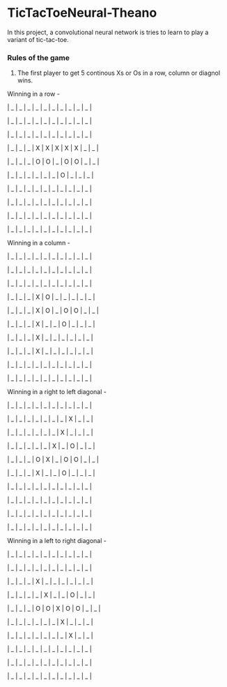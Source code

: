 # TicTacToeNeural-Theano
In this project, a convolutional neural network is tries to learn to play a variant of tic-tac-toe.
### Rules of the game
1. The first player to get 5 continous Xs or Os in a row, column or diagnol wins.


Winning in a row -

| _ | _ | _ | _ | _ | _ | _ | _ | _ | _ |

| _ | _ | _ | _ | _ | _ | _ | _ | _ | _ |

| _ | _ | _ | _ | _ | _ | _ | _ | _ | _ |

| _ | _ | _ | X | X | X | X | X | _ | _ |

| _ | _ | _ | O | O | _ | O | O | _ | _ |

| _ | _ | _ | _ | _ | _ | O | _ | _ | _ |

| _ | _ | _ | _ | _ | _ | _ | _ | _ | _ |

| _ | _ | _ | _ | _ | _ | _ | _ | _ | _ |

| _ | _ | _ | _ | _ | _ | _ | _ | _ | _ |

| _ | _ | _ | _ | _ | _ | _ | _ | _ | _ |


Winning in a column -

| _ | _ | _ | _ | _ | _ | _ | _ | _ | _ |

| _ | _ | _ | _ | _ | _ | _ | _ | _ | _ |

| _ | _ | _ | _ | _ | _ | _ | _ | _ | _ |

| _ | _ | _ | X | O | _ | _ | _ | _ | _ |

| _ | _ | _ | X | O | _ | O | O | _ | _ |

| _ | _ | _ | X | _ | _ | O | _ | _ | _ |

| _ | _ | _ | X | _ | _ | _ | _ | _ | _ |

| _ | _ | _ | X | _ | _ | _ | _ | _ | _ |

| _ | _ | _ | _ | _ | _ | _ | _ | _ | _ |

| _ | _ | _ | _ | _ | _ | _ | _ | _ | _ |


Winning in a right to left diagonal -

| _ | _ | _ | _ | _ | _ | _ | _ | _ | _ |

| _ | _ | _ | _ | _ | _ | _ | X | _ | _ |

| _ | _ | _ | _ | _ | _ | X | _ | _ | _ |

| _ | _ | _ | _ | _ | X | _ | O | _ | _ |

| _ | _ | _ | O | X | _ | O | O | _ | _ |

| _ | _ | _ | X | _ | _ | O | _ | _ | _ |

| _ | _ | _ | _ | _ | _ | _ | _ | _ | _ |

| _ | _ | _ | _ | _ | _ | _ | _ | _ | _ |

| _ | _ | _ | _ | _ | _ | _ | _ | _ | _ |

| _ | _ | _ | _ | _ | _ | _ | _ | _ | _ |


Winning in a left to right diagonal -

| _ | _ | _ | _ | _ | _ | _ | _ | _ | _ |

| _ | _ | _ | _ | _ | _ | _ | _ | _ | _ |

| _ | _ | _ | X | _ | _ | _ | _ | _ | _ |

| _ | _ | _ | _ | X | _ | _ | O | _ | _ |

| _ | _ | _ | O | O | X | O | O | _ | _ |

| _ | _ | _ | _ | _ | _ | X | _ | _ | _ |

| _ | _ | _ | _ | _ | _ | _ | X | _ | _ |

| _ | _ | _ | _ | _ | _ | _ | _ | _ | _ |

| _ | _ | _ | _ | _ | _ | _ | _ | _ | _ |

| _ | _ | _ | _ | _ | _ | _ | _ | _ | _ |

